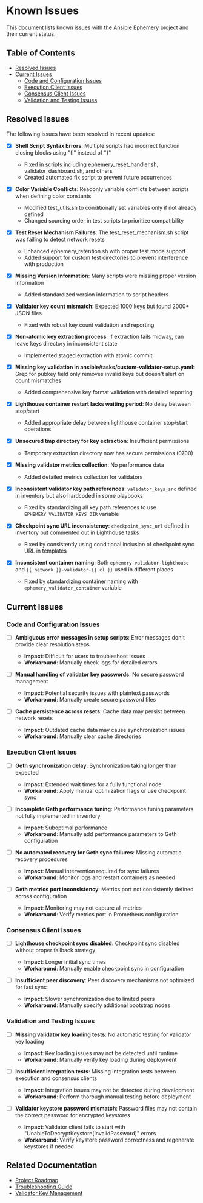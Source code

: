 # Known Issues

This document lists known issues with the Ansible Ephemery project and their current status.

## Table of Contents

- [Resolved Issues](#resolved-issues)
- [Current Issues](#current-issues)
  - [Code and Configuration Issues](#code-and-configuration-issues)
  - [Execution Client Issues](#execution-client-issues)
  - [Consensus Client Issues](#consensus-client-issues)
  - [Validation and Testing Issues](#validation-and-testing-issues)

## Resolved Issues

The following issues have been resolved in recent updates:

- [x] **Shell Script Syntax Errors**: Multiple scripts had incorrect function closing blocks using "fi" instead of "}"
  - Fixed in scripts including ephemery_reset_handler.sh, validator_dashboard.sh, and others
  - Created automated fix script to prevent future occurrences

- [x] **Color Variable Conflicts**: Readonly variable conflicts between scripts when defining color constants
  - Modified test_utils.sh to conditionally set variables only if not already defined
  - Changed sourcing order in test scripts to prioritize compatibility

- [x] **Test Reset Mechanism Failures**: The test_reset_mechanism.sh script was failing to detect network resets
  - Enhanced ephemery_retention.sh with proper test mode support
  - Added support for custom test directories to prevent interference with production

- [x] **Missing Version Information**: Many scripts were missing proper version information
  - Added standardized version information to script headers

- [x] **Validator key count mismatch**: Expected 1000 keys but found 2000+ JSON files
  - Fixed with robust key count validation and reporting

- [x] **Non-atomic key extraction process**: If extraction fails midway, can leave keys directory in inconsistent state
  - Implemented staged extraction with atomic commit

- [x] **Missing key validation in ansible/tasks/custom-validator-setup.yaml**: Grep for pubkey field only removes invalid keys but doesn't alert on count mismatches
  - Added comprehensive key format validation with detailed reporting

- [x] **Lighthouse container restart lacks waiting period**: No delay between stop/start
  - Added appropriate delay between lighthouse container stop/start operations

- [x] **Unsecured tmp directory for key extraction**: Insufficient permissions
  - Temporary extraction directory now has secure permissions (0700)

- [x] **Missing validator metrics collection**: No performance data
  - Added detailed metrics collection for validators

- [x] **Inconsistent validator key path references**: `validator_keys_src` defined in inventory but also hardcoded in some playbooks
  - Fixed by standardizing all key path references to use `EPHEMERY_VALIDATOR_KEYS_DIR` variable

- [x] **Checkpoint sync URL inconsistency**: `checkpoint_sync_url` defined in inventory but commented out in Lighthouse tasks
  - Fixed by consistently using conditional inclusion of checkpoint sync URL in templates

- [x] **Inconsistent container naming**: Both `ephemery-validator-lighthouse` and `{{ network }}-validator-{{ cl }}` used in different places
  - Fixed by standardizing container naming with `ephemery_validator_container` variable

## Current Issues

### Code and Configuration Issues

- [ ] **Ambiguous error messages in setup scripts**: Error messages don't provide clear resolution steps
  - **Impact**: Difficult for users to troubleshoot issues
  - **Workaround**: Manually check logs for detailed errors

- [ ] **Manual handling of validator key passwords**: No secure password management
  - **Impact**: Potential security issues with plaintext passwords
  - **Workaround**: Manually create secure password files

- [ ] **Cache persistence across resets**: Cache data may persist between network resets
  - **Impact**: Outdated cache data may cause synchronization issues
  - **Workaround**: Manually clear cache directories

### Execution Client Issues

- [ ] **Geth synchronization delay**: Synchronization taking longer than expected
  - **Impact**: Extended wait times for a fully functional node
  - **Workaround**: Apply manual optimization flags or use checkpoint sync

- [ ] **Incomplete Geth performance tuning**: Performance tuning parameters not fully implemented in inventory
  - **Impact**: Suboptimal performance
  - **Workaround**: Manually add performance parameters to Geth configuration

- [ ] **No automated recovery for Geth sync failures**: Missing automatic recovery procedures
  - **Impact**: Manual intervention required for sync failures
  - **Workaround**: Monitor logs and restart containers as needed

- [ ] **Geth metrics port inconsistency**: Metrics port not consistently defined across configuration
  - **Impact**: Monitoring may not capture all metrics
  - **Workaround**: Verify metrics port in Prometheus configuration

### Consensus Client Issues

- [ ] **Lighthouse checkpoint sync disabled**: Checkpoint sync disabled without proper fallback strategy
  - **Impact**: Longer initial sync times
  - **Workaround**: Manually enable checkpoint sync in configuration

- [ ] **Insufficient peer discovery**: Peer discovery mechanisms not optimized for fast sync
  - **Impact**: Slower synchronization due to limited peers
  - **Workaround**: Manually specify additional bootstrap nodes

### Validation and Testing Issues

- [ ] **Missing validator key loading tests**: No automatic testing for validator key loading
  - **Impact**: Key loading issues may not be detected until runtime
  - **Workaround**: Manually verify key loading during deployment

- [ ] **Insufficient integration tests**: Missing integration tests between execution and consensus clients
  - **Impact**: Integration issues may not be detected during development
  - **Workaround**: Perform thorough manual testing before deployment

- [ ] **Validator keystore password mismatch**: Password files may not contain the correct password for encrypted keystores
  - **Impact**: Validator client fails to start with "UnableToDecryptKeystore(InvalidPassword)" errors
  - **Workaround**: Verify keystore password correctness and regenerate keystores if needed

## Related Documentation

- [Project Roadmap](./ROADMAP.md)
- [Troubleshooting Guide](../DEVELOPMENT/TROUBLESHOOTING.md)
- [Validator Key Management](../FEATURES/VALIDATOR_KEY_MANAGEMENT.md)
